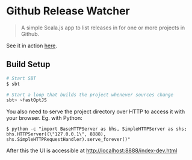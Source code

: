# Github Release Watcher

> A simple Scala.js app to list releases in for one or more projects in Github.

See it in action [here](https://releasewatcher-49645.firebaseapp.com/).

## Build Setup

``` bash
# Start SBT
$ sbt

# Start a loop that builds the project whenever sources change
sbt> ~fastOptJS
```

You also need to serve the project directory over HTTP to access it with your browser. Eg. with Python:
```
$ python -c "import BaseHTTPServer as bhs, SimpleHTTPServer as shs; bhs.HTTPServer((\"127.0.0.1\", 8888), shs.SimpleHTTPRequestHandler).serve_forever()"
```
After this the UI is accessible at [http://localhost:8888/index-dev.html](http://localhost:8888/index-dev.html)
